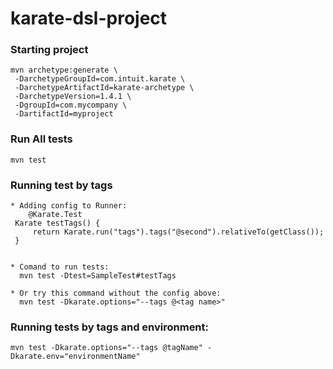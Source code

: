 # karate-dsl-project

### Starting project
    mvn archetype:generate \
     -DarchetypeGroupId=com.intuit.karate \
     -DarchetypeArtifactId=karate-archetype \
     -DarchetypeVersion=1.4.1 \
     -DgroupId=com.mycompany \
     -DartifactId=myproject

### Run All tests
    mvn test

### Running test by tags

    * Adding config to Runner:
        @Karate.Test
     Karate testTags() {
         return Karate.run("tags").tags("@second").relativeTo(getClass());
     }


    * Comand to run tests:
      mvn test -Dtest=SampleTest#testTags
    
    * Or try this command without the config above:
      mvn test -Dkarate.options="--tags @<tag name>"


### Running tests by tags and environment:

    mvn test -Dkarate.options="--tags @tagName" -Dkarate.env="environmentName"